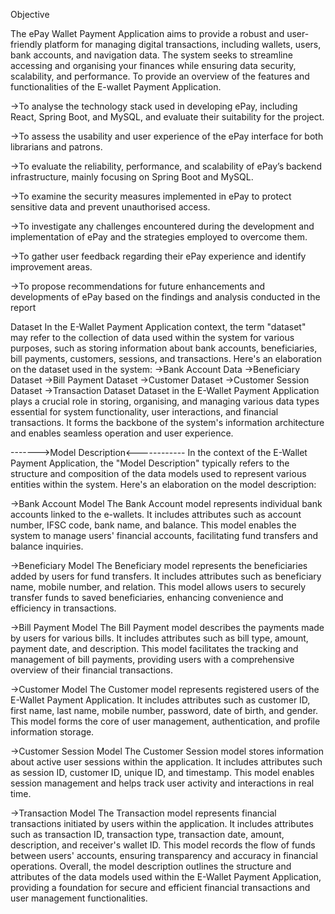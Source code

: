 Objective

The ePay Wallet Payment Application aims to provide a robust and user-friendly platform for managing digital transactions, including wallets, users, bank accounts, and navigation data. The system seeks to streamline accessing and organising your finances while ensuring data security, scalability, and performance. To provide an overview of the features and functionalities of the E-wallet Payment Application.

->To analyse the technology stack used in developing ePay, including React, Spring Boot, and MySQL, and evaluate their suitability for the project.

->To assess the usability and user experience of the ePay interface for both librarians and patrons.

->To evaluate the reliability, performance, and scalability of ePay’s backend infrastructure, mainly focusing on Spring Boot and MySQL.

->To examine the security measures implemented in ePay to protect sensitive data and prevent unauthorised access.

->To investigate any challenges encountered during the development and implementation of ePay and the strategies employed to overcome them.

->To gather user feedback regarding their ePay experience and identify improvement areas.

->To propose recommendations for future enhancements and developments of ePay based on the findings and analysis conducted in the report


Dataset
In the E-Wallet Payment Application context, the term "dataset" may refer to the collection of data used within the system for various purposes, such as storing information about bank accounts, beneficiaries, bill payments, customers, sessions, and transactions.
Here's an elaboration on the dataset used in the system:
->Bank Account Data
->Beneficiary Dataset
->Bill Payment Dataset
->Customer Dataset
->Customer Session Dataset
->Transaction Dataset
Dataset in the E-Wallet Payment Application plays a crucial role in storing, organising, and managing various data types essential for system functionality, user interactions, and financial transactions. It forms the backbone of the system's information architecture and enables seamless operation and user experience.

------->Model Description<------------
In the context of the E-Wallet Payment Application, the "Model Description" typically refers to the structure and composition of the data models used to represent various entities within the system. Here's an elaboration on the model description:

->Bank Account Model
The Bank Account model represents individual bank accounts linked to the e-wallets. It includes attributes such as account number, IFSC code, bank name, and balance. This model enables the system to manage users' financial accounts, facilitating fund transfers and balance inquiries.

->Beneficiary Model
The Beneficiary model represents the beneficiaries added by users for fund transfers. It includes attributes such as beneficiary name, mobile number, and relation. This model allows users to securely transfer funds to saved beneficiaries, enhancing convenience and efficiency in transactions.

->Bill Payment Model
The Bill Payment model describes the payments made by users for various bills. It includes attributes such as bill type, amount, payment date, and description. This model facilitates the tracking and management of bill payments, providing users with a comprehensive overview of their financial transactions.

->Customer Model
The Customer model represents registered users of the E-Wallet Payment Application. It includes attributes such as customer ID, first name, last name, mobile number, password, date of birth, and gender. This model forms the core of user management, authentication, and profile information storage.

->Customer Session Model
The Customer Session model stores information about active user sessions within the application. It includes attributes such as session ID, customer ID, unique ID, and timestamp. This model enables session management and helps track user activity and interactions in real time.

->Transaction Model
The Transaction model represents financial transactions initiated by users within the application. It includes attributes such as transaction ID, transaction type, transaction date, amount, description, and receiver's wallet ID. This model records the flow of funds between users' accounts, ensuring transparency and accuracy in financial operations.
Overall, the model description outlines the structure and attributes of the data models used within the E-Wallet Payment Application, providing a foundation for secure and efficient financial transactions and user management functionalities.





